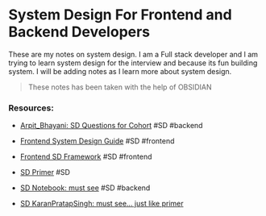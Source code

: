 # System Design For Frontend and Backend Developers

These are my notes on system design. I am a Full stack developer and I am trying to learn system design for the interview and because its fun building system. I will be adding notes as I learn more about system design.

> These notes has been taken with the help of OBSIDIAN

### Resources:

- [Arpit_Bhayani: SD Questions for Cohort](https://github.com/arpitbbhayani/system-design-questions) #SD #backend

- [Frontend System Design Guide](https://github.com/devkodeio/frontend-system-design) #SD #frontend

- [Frontend SD Framework](https://github.com/wasteCleaner/frontend-system-design-framework) #SD #frontend

- [SD Primer](https://github.com/donnemartin/system-design-primer) #SD

- [SD Notebook: must see](https://github.com/bregman-arie/system-design-notebook) #SD #backend

- [SD KaranPratapSingh: must see... just like primer](https://github.com/karanpratapsingh/system-design)

